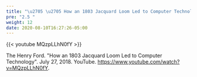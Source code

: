 ```yaml
---
title: "\u2705 \u2705 How an 1803 Jacquard Loom Led to Computer Technology"
pre: "2.5 "
weight: 12
date: 2020-08-10T16:27:26-05:00
---
```


{{< youtube MQzpLLhN0fY >}}

The Henry Ford. "How an 1803 Jacquard Loom Led to Computer Technology". July 27, 2018. YouTube. https://www.youtube.com/watch?v=MQzpLLhN0fY. 
